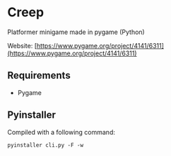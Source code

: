 # Creep

Platformer minigame made in pygame (Python)

Website: [https://www.pygame.org/project/4141/6311](https://www.pygame.org/project/4141/6311)

## Requirements

* Pygame

## Pyinstaller

Compiled with a following command:
```
pyinstaller cli.py -F -w
```
